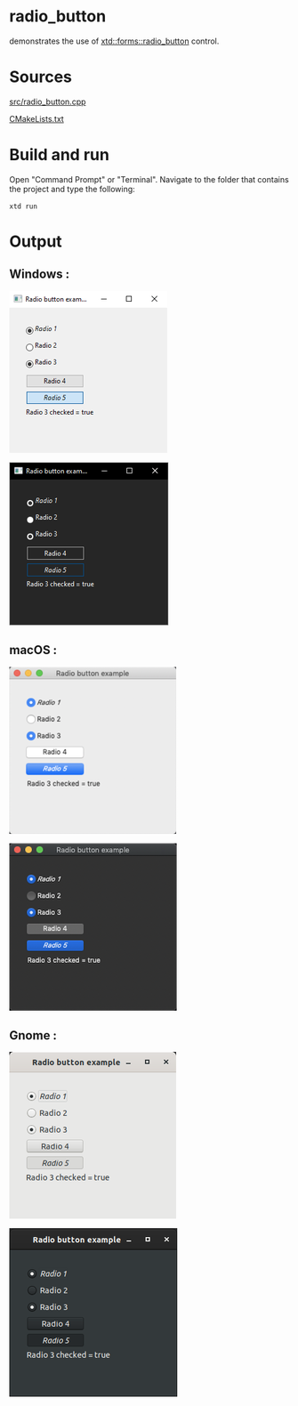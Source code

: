 # radio_button

demonstrates the use of [xtd::forms::radio_button](../../../src/xtd_forms/include/xtd/forms/radio_button.hpp) control.

# Sources

[src/radio_button.cpp](src/radio_button.cpp)

[CMakeLists.txt](CMakeLists.txt)

# Build and run

Open "Command Prompt" or "Terminal". Navigate to the folder that contains the project and type the following:

```shell
xtd run
```

# Output

## Windows :

![Screenshot](../../../docs/pictures/examples/radio_button_w.png)

![Screenshot](../../../docs/pictures/examples/radio_button_wd.png)

## macOS :

![Screenshot](../../../docs/pictures/examples/radio_button_m.png)

![Screenshot](../../../docs/pictures/examples/radio_button_md.png)

## Gnome :

![Screenshot](../../../docs/pictures/examples/radio_button_g.png)

![Screenshot](../../../docs/pictures/examples/radio_button_gd.png)
